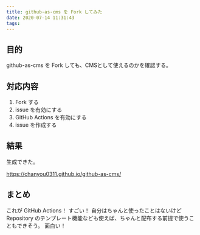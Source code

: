 ```yaml
---
title: github-as-cms を Fork してみた
date: 2020-07-14 11:31:43
tags: 
---
```

## 目的

github-as-cms を Fork しても、CMSとして使えるのかを確認する。

## 対応内容

1. Fork する
2. issue を有効にする
3. GitHub Actions を有効にする
4. issue を作成する

## 結果

生成できた。

https://chanyou0311.github.io/github-as-cms/

## まとめ

これが GitHub Actions！ すごい！
自分はちゃんと使ったことはないけど Repository のテンプレート機能なども使えば、ちゃんと配布する前提で使うこともできそう。
面白い！
